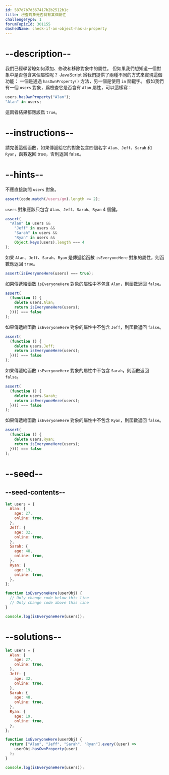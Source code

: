 ```yaml
---
id: 587d7b7d367417b2b2512b1c
title: 檢查對象是否具有某個屬性
challengeType: 1
forumTopicId: 301155
dashedName: check-if-an-object-has-a-property
---
```


# --description--

我們已經學習瞭如何添加、修改和移除對象中的屬性。 但如果我們想知道一個對象中是否包含某個屬性呢？ JavaScript 爲我們提供了兩種不同的方式來實現這個功能： 一個是通過 `hasOwnProperty()` 方法，另一個是使用 `in` 關鍵字。 假如我們有一個 `users` 對象，爲檢查它是否含有 `Alan` 屬性，可以這樣寫：

```js
users.hasOwnProperty("Alan");
"Alan" in users;
```

這兩者結果都應該爲 `true`。

# --instructions--

請完善這個函數，如果傳遞給它的對象包含四個名字 `Alan`、`Jeff`、`Sarah` 和 `Ryan`，函數返回 true，否則返回 false。

# --hints--

不應直接訪問 `users` 對象。

```js
assert(code.match(/users/gm).length <= 2);
```

`users` 對象應該只包含 `Alan`、`Jeff`、`Sarah`、`Ryan` 4 個鍵。

```js
assert(
  "Alan" in users &&
    "Jeff" in users &&
    "Sarah" in users &&
    "Ryan" in users &&
    Object.keys(users).length === 4
);
```

如果 `Alan`、`Jeff`、`Sarah`、`Ryan` 是傳遞給函數 `isEveryoneHere` 對象的屬性，則函數應返回 `true`。

```js
assert(isEveryoneHere(users) === true);
```

如果傳遞給函數 `isEveryoneHere` 對象的屬性中不包含 `Alan`，則函數返回 `false`。

```js
assert(
  (function () {
    delete users.Alan;
    return isEveryoneHere(users);
  })() === false
);
```

如果傳遞給函數 `isEveryoneHere` 對象的屬性中不包含 `Jeff`，則函數返回 `false`。

```js
assert(
  (function () {
    delete users.Jeff;
    return isEveryoneHere(users);
  })() === false
);
```

如果傳遞給函數 `isEveryoneHere` 對象的屬性中不包含 `Sarah`，則函數返回 `false`。

```js
assert(
  (function () {
    delete users.Sarah;
    return isEveryoneHere(users);
  })() === false
);
```

如果傳遞給函數 `isEveryoneHere` 對象的屬性中不包含 `Ryan`，則函數返回 `false`。

```js
assert(
  (function () {
    delete users.Ryan;
    return isEveryoneHere(users);
  })() === false
);
```

# --seed--

## --seed-contents--

```js
let users = {
  Alan: {
    age: 27,
    online: true,
  },
  Jeff: {
    age: 32,
    online: true,
  },
  Sarah: {
    age: 48,
    online: true,
  },
  Ryan: {
    age: 19,
    online: true,
  },
};

function isEveryoneHere(userObj) {
  // Only change code below this line
  // Only change code above this line
}

console.log(isEveryoneHere(users));
```

# --solutions--

```js
let users = {
  Alan: {
    age: 27,
    online: true,
  },
  Jeff: {
    age: 32,
    online: true,
  },
  Sarah: {
    age: 48,
    online: true,
  },
  Ryan: {
    age: 19,
    online: true,
  },
};

function isEveryoneHere(userObj) {
  return ["Alan", "Jeff", "Sarah", "Ryan"].every((user) =>
    userObj.hasOwnProperty(user)
  );
}

console.log(isEveryoneHere(users));
```
